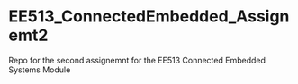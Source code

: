 # EE513_ConnectedEmbedded_Assignemt2
Repo for the second assignemnt for the EE513 Connected Embedded Systems Module
